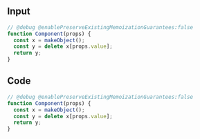 
## Input

```javascript
// @debug @enablePreserveExistingMemoizationGuarantees:false
function Component(props) {
  const x = makeObject();
  const y = delete x[props.value];
  return y;
}

```

## Code

```javascript
// @debug @enablePreserveExistingMemoizationGuarantees:false
function Component(props) {
  const x = makeObject();
  const y = delete x[props.value];
  return y;
}

```
      